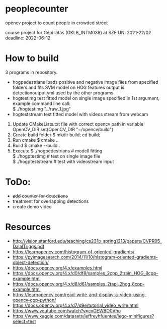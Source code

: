# peoplecounter
opencv project to count people in crowded street

course project for Gépi látás (GKLB_INTM038) at SZE UNI 2021-22/02
deadline: 2022-06-12

# How to build
3 programs in repository.
* hogpedestrians
   loads positive and negative image files from specified folders and fits SVM model on HOG features
   output is detectionoutput.yml used by the other programs
* hogtestimg
   test fitted model on single image specified in 1st argument, example command line call:  
   $ ./hogtestimg "../raw_1.jpg"
* hogteststream
   test fitted model with videos stream from webcam

1) Update CMakeLists.txt file with correct opencv path in variable OpenCV_DIR
   set(OpenCV_DIR "~/opencv/build")
2) Create build folder
   $ mkdir build; cd build;
3) Run cmake
   $ cmake ..
4) Build
   $ cmake --build .
5) Execute
   $ ./hogpedestrians # modell fitting  
   $ ./hogptestimg <path to your image file> # test on single image file  
   $ ./hogpteststream  # test with videostream input  

# ToDo:
 * ~~add counter for detections~~
 * treatment for overlapping detections
 * create demo video

 # Resources
 * http://vision.stanford.edu/teaching/cs231b_spring1213/papers/CVPR05_DalalTriggs.pdf
 * https://learnopencv.com/histogram-of-oriented-gradients/
 * https://pyimagesearch.com/2014/11/10/histogram-oriented-gradients-object-detection/
 * https://docs.opencv.org/4.x/examples.html
 * https://docs.opencv.org/4.x/d0/df8/samples_2cpp_2train_HOG_8cpp-example.html
 * https://docs.opencv.org/4.x/d8/d61/samples_2tapi_2hog_8cpp-example.html
 * https://learnopencv.com/read-write-and-display-a-video-using-opencv-cpp-python/
 * https://docs.opencv.org/4.x/d7/d9e/tutorial_video_write.html
 * https://www.youtube.com/watch?v=cvGEWBO0Vho
 * https://www.kaggle.com/datasets/jeffreyhfuentes/lego-minifigures?select=test